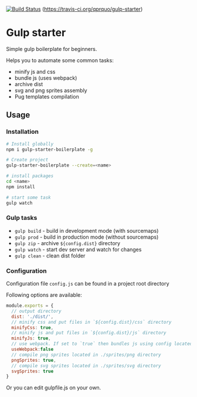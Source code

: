 [![Build Status](https://travis-ci.org/qprquo/gulp-starter-boilerplate.svg?branch=master)](https://travis-ci.org/qprquo/gulp-starter-boilerplate)
(https://travis-ci.org/qprquo/gulp-starter)

# Gulp starter

Simple gulp boilerplate for beginners. 

Helps you to automate some common tasks: 
 * minify js and css
 * bundle js (uses webpack)
 * archive dist
 * svg and png sprites assembly
 * Pug templates compilation

## Usage

### Installation

```sh
# Install globally
npm i gulp-starter-boilerplate -g

# Create project
gulp-starter-boilerplate --create=<name>

# install packages
cd <name> 
npm install

# start some task
gulp watch
```

### Gulp tasks

- `gulp build` - build in development mode (with sourcemaps)
- `gulp prod`  - build in production mode (without sourcemaps)
- `gulp zip`   - archive `${config.dist}` directory
- `gulp watch` - start dev server and watch for changes
- `gulp clean` - clean dist folder

### Configuration
 
Configuration file `config.js` can be found in a project root directory

Following options are available:
```js
module.exports = {
  // output directory
  dist: './dist/',
  // minify css and put files in `${config.dist}/css` directory
  minifyCss: true,
  // minify js and put files in `${config.dist}/js` directory
  minifyJs: true,
  // use webpack. If set to `true` then bundles js using config located in project root 
  useWebpack:false
  // compile png sprites located in ./sprites/png directory 
  pngSprites: true,
  // compile svg sprites located in ./sprites/svg directory
  svgSprites: true
}
```

Or you can edit gulpfile.js on your own.
